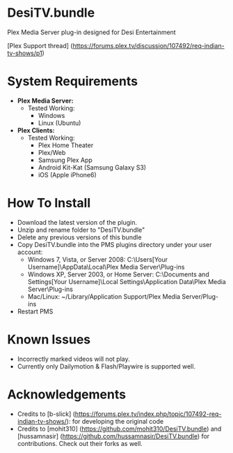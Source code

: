 DesiTV.bundle
===================

Plex Media Server plug-in designed for Desi Entertainment

[Plex Support thread] (https://forums.plex.tv/discussion/107492/req-indian-tv-shows/p1)

System Requirements
===================

- **Plex Media Server:**
	- Tested Working:
		- Windows
		- Linux (Ubuntu)
- **Plex Clients:**
	- Tested Working:
		- Plex Home Theater
		- Plex/Web
		- Samsung Plex App
		- Android Kit-Kat (Samsung Galaxy S3)
		- iOS (Apple iPhone6)

How To Install
==============

- Download the latest version of the plugin.
- Unzip and rename folder to "DesiTV.bundle"
- Delete any previous versions of this bundle
- Copy DesiTV.bundle into the PMS plugins directory under your user account:
	- Windows 7, Vista, or Server 2008: 
		C:\Users[Your Username]\AppData\Local\Plex Media Server\Plug-ins
	- Windows XP, Server 2003, or Home Server: 
		C:\Documents and Settings[Your Username]\Local Settings\Application Data\Plex Media Server\Plug-ins
	- Mac/Linux: 
        ~/Library/Application Support/Plex Media Server/Plug-ins
- Restart PMS

Known Issues
==============

- Incorrectly marked videos will not play.
- Currently only Dailymotion & Flash/Playwire is supported well.

Acknowledgements
==============

- Credits to [b-slick] (https://forums.plex.tv/index.php/topic/107492-req-indian-tv-shows/): for developing the original code
- Credits to [mohit310] (https://github.com/mohit310/DesiTV.bundle) and [hussamnasir] (https://github.com/hussamnasir/DesiTV.bundle) for contributions. Check out their forks as well.
